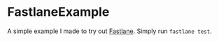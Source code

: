 # FastlaneExample

A simple example I made to try out [Fastlane](https://fastlane.tools). Simply run `fastlane test`.
